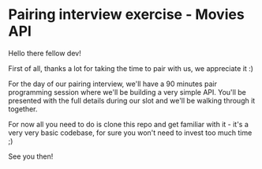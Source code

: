 # Pairing interview exercise - Movies API

Hello there fellow dev!

First of all, thanks a lot for taking the time to pair with us, we appreciate it :)

For the day of our pairing interview, we'll have a 90 minutes pair programming session where we'll be building a very simple API. You'll be presented with the full details during our slot and we'll be walking through it together.

For now all you need to do is clone this repo and get familiar with it - it's a very very basic codebase, for sure you won't need to invest too much time ;)

See you then!

